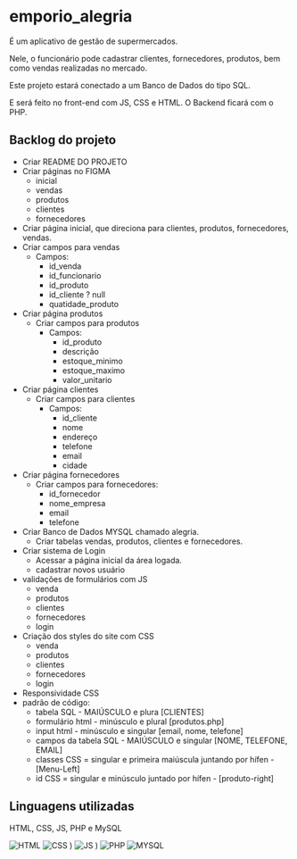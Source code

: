 # **emporio_alegria**
É um aplicativo de gestão de supermercados.

Nele, o funcionário pode cadastrar clientes, fornecedores, produtos, bem como vendas realizadas no mercado.

Este projeto estará conectado a um Banco de Dados do tipo SQL.

E será feito no front-end com JS, CSS e HTML.
O Backend ficará com o PHP.

## **Backlog do projeto**

- Criar README DO PROJETO
- Criar páginas no FIGMA
  - inicial
  - vendas
  - produtos
  - clientes
  - fornecedores
- Criar página inicial, que direciona para clientes, produtos, fornecedores, vendas.
- Criar campos para vendas
  - Campos:
    - id_venda
    - id_funcionario
    - id_produto
    - id_cliente ? null
    - quatidade_produto
- Criar página produtos
  - Criar campos para produtos
    - Campos:
      - id_produto
      - descrição
      - estoque_minimo
      - estoque_maximo
      - valor_unitario
- Criar página clientes 
  - Criar campos para clientes
    - Campos:
      - id_cliente
      -   nome
      -   endereço
      -   telefone
      -   email
      -   cidade
- Criar página fornecedores
  - Criar campos para fornecedores:
    - id_fornecedor
    - nome_empresa
    - email
    - telefone
- Criar Banco de Dados MYSQL chamado alegria.
  - Criar tabelas vendas, produtos, clientes e fornecedores.
- Criar sistema de Login
  - Acessar a página inicial da área logada.
  - cadastrar novos usuário
- validações de formulários com JS
  -   venda
  -   produtos
  -   clientes
  -   fornecedores
  -   login
 - Criação dos styles do site com CSS
   -   venda
   -   produtos
   -   clientes
   -   fornecedores
   -   login
  - Responsividade CSS
- padrão de código:
  -   tabela SQL - MAIÚSCULO e plura [CLIENTES]
  -   formulário html - minúsculo e plural [produtos.php]
  -   input html - minúsculo e singular [email, nome, telefone]
  -   campos da tabela SQL - MAIÚSCULO e singular [NOME, TELEFONE, EMAIL]
  -   classes CSS = singular e primeira maiúscula juntando por hífen - [Menu-Left]
  -   id CSS = singular e minúsculo juntado por hífen - [produto-right]

## **Linguagens utilizadas**

HTML, CSS, JS, PHP e MySQL

![HTML](https://github.com/user-attachments/assets/20b136b3-2645-45b3-9612-3836a690591f)
![CSS](https://github.com/user-attachments/assets/dfded212-4fd1-4d96-8f3c-136f3cea2791)
)
![JS](https://github.com/user-attachments/assets/aa3a15dc-1352-4d37-bcee-2d85cf2ad1f6)
)
![PHP]()
![MYSQL]()

